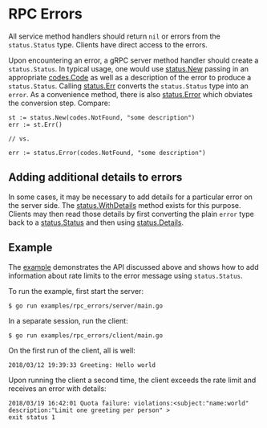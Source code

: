 # RPC Errors

All service method handlers should return `nil` or errors from the
`status.Status` type. Clients have direct access to the errors.

Upon encountering an error, a gRPC server method handler should create a
`status.Status`. In typical usage, one would use [status.New][new-status]
passing in an appropriate [codes.Code][code] as well as a description of the
error to produce a `status.Status`. Calling [status.Err][status-err] converts
the `status.Status` type into an `error`. As a convenience method, there is also
[status.Error][status-error] which obviates the conversion step. Compare:

```
st := status.New(codes.NotFound, "some description")
err := st.Err()

// vs.

err := status.Error(codes.NotFound, "some description")
```

## Adding additional details to errors

In some cases, it may be necessary to add details for a particular error on the
server side. The [status.WithDetails][with-details] method exists for this
purpose. Clients may then read those details by first converting the plain
`error` type back to a [status.Status][status] and then using
[status.Details][details].

## Example

The [example][example] demonstrates the API discussed above and shows how to add
information about rate limits to the error message using `status.Status`.

To run the example, first start the server:

```
$ go run examples/rpc_errors/server/main.go
```

In a separate session, run the client:

```
$ go run examples/rpc_errors/client/main.go
```

On the first run of the client, all is well:

```
2018/03/12 19:39:33 Greeting: Hello world
```

Upon running the client a second time, the client exceeds the rate limit and
receives an error with details:

```
2018/03/19 16:42:01 Quota failure: violations:<subject:"name:world" description:"Limit one greeting per person" >
exit status 1
```

[status]:       https://godoc.org/github.com/qiaohao9/grpc/status#Status
[new-status]:   https://godoc.org/github.com/qiaohao9/grpc/status#New
[code]:         https://godoc.org/github.com/qiaohao9/grpc/codes#Code
[with-details]: https://godoc.org/github.com/qiaohao9/grpc/internal/status#Status.WithDetails
[details]:      https://godoc.org/github.com/qiaohao9/grpc/internal/status#Status.Details
[status-err]:   https://godoc.org/github.com/qiaohao9/grpc/internal/status#Status.Err
[status-error]: https://godoc.org/github.com/qiaohao9/grpc/status#Error
[example]:      https://github.com/grpc/grpc-go/tree/master/examples/features/errors
